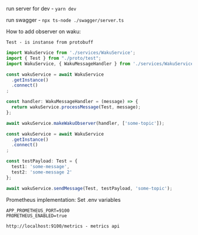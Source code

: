 run server for dev - `yarn dev`

run swagger - `npx ts-node ./swagger/server.ts`

How to add observer on waku:

`Test - is instanse from protobuff`

```typescript
import WakuService from './services/WakuService';
import { Test } from "./proto/test";
import WakuService, { WakuMessageHandler } from './services/WakuService';

const wakuService = await WakuService
  .getInstance()
  .connect()
;

const handler: WakuMessageHandler = (message) => {
  return wakuService.processMessage(Test, message);
};

await wakuService.makeWakuObserver(handler, ['some-topic']);
```

```typescript
const wakuService = await WakuService
  .getInstance()
  .connect()
;

const testPayload: Test = {
  test1: 'some-message',
  test2: 'some-message 2'
};

await wakuService.sendMessage(Test, testPayload, 'some-topic');
```

Prometheus implementation:
Set .env variables

```dotenv
APP_PROMETHEUS_PORT=9100
PROMETHEUS_ENABLED=true
```

```
http://localhost:9100/metrics - metrics api
```
